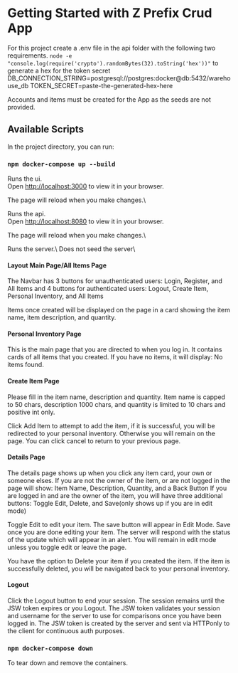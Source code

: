 # Getting Started with Z Prefix Crud App

For this project create a .env file in the api folder with the following two requirements.
`node -e "console.log(require('crypto').randomBytes(32).toString('hex'))"`
to generate a hex for the token secret
DB_CONNECTION_STRING=postgresql://postgres:docker@db:5432/warehouse_db
TOKEN_SECRET=paste-the-generated-hex-here

Accounts and items must be created for the App as the seeds are not provided.

## Available Scripts

In the project directory, you can run:

### `npm docker-compose up --build`

Runs the ui.\
Open [http://localhost:3000](http://localhost:3000) to view it in your browser.

The page will reload when you make changes.\

Runs the api.\
Open [http://localhost:8080](http://localhost:8080) to view it in your browser.

The page will reload when you make changes.\

Runs the server.\ Does not seed the server\

#### Layout Main Page/All Items Page
The Navbar has 3 buttons for unauthenticated users:
Login, Register, and All Items
and 4 buttons for authenticated users:
Logout, Create Item, Personal Inventory, and All Items

Items once created will be displayed on the page in a card showing the item name, item description, and quantity.

#### Personal Inventory Page
This is the main page that you are directed to when you log in. It contains cards of all items that you created.
If you have no items, it will display: No items found.

#### Create Item Page
Please fill in the item name, description and quantity.
Item name is capped to 50 chars, description 1000 chars, and quantity is limited to 10 chars and positive int only.

Click Add Item to attempt to add the item, if it is successful, you will be redirected to your personal inventory. 
Otherwise you will remain on the page. You can click cancel to return to your previous page.

#### Details Page
The details page shows up when you click any item card, your own or someone elses.
If you are not the owner of the item, or are not logged in the page will show:
Item Name, Description, Quantity, and a Back Button
If you are logged in and are the owner of the item, you will have three additional buttons:
Toggle Edit, Delete, and Save(only shows up if you are in edit mode)

Toggle Edit to edit your item. The save button will appear in Edit Mode.
Save once you are done editing your item.
The server will respond with the status of the update which will appear in an alert.
You will remain in edit mode unless you toggle edit or leave the page.

You have the option to Delete your item if you created the item.
If the item is successfully deleted, you will be navigated back to your personal inventory.

#### Logout
Click the Logout button to end your session. The session remains until the JSW token expires or you Logout.
The JSW token validates your session and username for the server to use for comparisons once you have been logged in.
The JSW token is created by the server and sent via HTTPonly to the client for continuous auth purposes.

### `npm docker-compose down`
To tear down and remove the containers.
